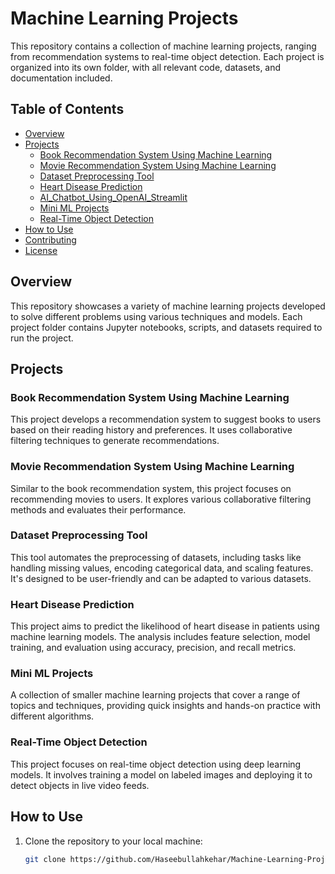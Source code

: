 # Machine Learning Projects

This repository contains a collection of machine learning projects, ranging from recommendation systems to real-time object detection. Each project is organized into its own folder, with all relevant code, datasets, and documentation included.

## Table of Contents

- [Overview](#overview)
- [Projects](#projects)
  - [Book Recommendation System Using Machine Learning](#book-recommendation-system-using-machine-learning)
  - [Movie Recommendation System Using Machine Learning](#movie-recommendation-system-using-machine-learning)
  - [Dataset Preprocessing Tool](#dataset-preprocessing-tool)
  - [Heart Disease Prediction](#heart-disease-prediction)
  - [AI_Chatbot_Using_OpenAI_Streamlit](#AI_Chatbot_Using_OpenAI_Streamlit)
  - [Mini ML Projects](#mini-ml-projects)
  - [Real-Time Object Detection](#real-time-object-detection)
- [How to Use](#how-to-use)
- [Contributing](#contributing)
- [License](#license)

## Overview

This repository showcases a variety of machine learning projects developed to solve different problems using various techniques and models. Each project folder contains Jupyter notebooks, scripts, and datasets required to run the project.

## Projects

### Book Recommendation System Using Machine Learning

This project develops a recommendation system to suggest books to users based on their reading history and preferences. It uses collaborative filtering techniques to generate recommendations.

### Movie Recommendation System Using Machine Learning

Similar to the book recommendation system, this project focuses on recommending movies to users. It explores various collaborative filtering methods and evaluates their performance.

### Dataset Preprocessing Tool

This tool automates the preprocessing of datasets, including tasks like handling missing values, encoding categorical data, and scaling features. It's designed to be user-friendly and can be adapted to various datasets.

### Heart Disease Prediction

This project aims to predict the likelihood of heart disease in patients using machine learning models. The analysis includes feature selection, model training, and evaluation using accuracy, precision, and recall metrics.

### Mini ML Projects

A collection of smaller machine learning projects that cover a range of topics and techniques, providing quick insights and hands-on practice with different algorithms.

### Real-Time Object Detection

This project focuses on real-time object detection using deep learning models. It involves training a model on labeled images and deploying it to detect objects in live video feeds.

## How to Use

1. Clone the repository to your local machine:
   ```bash
   git clone https://github.com/Haseebullahkehar/Machine-Learning-Projects.git
